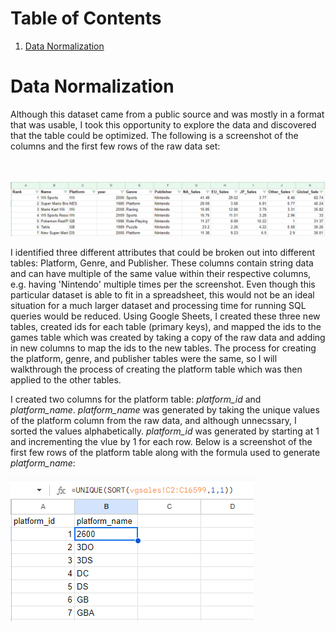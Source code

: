 # Table of Contents
1. [Data Normalization](#DataNormalization)

# Data Normalization

Although this dataset came from a public source and was mostly in a format that was usable, I took this opportunity to explore the data and discovered that the table could be optimized. The following is a screenshot of the columns and the first few rows of the raw data set:
<br />
<br />
<br />

![](https://github.com/RyanGruber1995/video_game_sales/blob/main/screenshots/data_normalization.PNG)


I identified three different attributes that could be broken out into different tables: Platform, Genre, and Publisher. These columns contain string data and can have multiple of the same value within their respective columns, e.g. having 'Nintendo' multiple times per the screenshot. Even though this particular dataset is able to fit in a spreadsheet, this would not be an ideal situation for a much larger dataset and processing time for running SQL queries would be reduced. Using Google Sheets, I created these three new tables, created ids for each table (primary keys), and mapped the ids to the games table which was created by taking a copy of the raw data and adding in new columns to map the ids to the new tables. The process for creating the platform, genre, and publisher tables were the same, so I will walkthrough the process of creating the platform table which was then applied to the other tables.

I created two columns for the platform table: *platform_id* and *platform_name*. *platform_name* was generated by taking the unique values of the platform column from the raw data, and although unnecssary, I sorted the values alphabetically. *platform_id* was generated by starting at 1 and incrementing the vlue by 1 for each row. Below is a screenshot of the first few rows of the platform table along with the formula used to generate *platform_name*:


![](https://github.com/RyanGruber1995/video_game_sales/blob/main/screenshots/secondary_table_creation.PNG)


